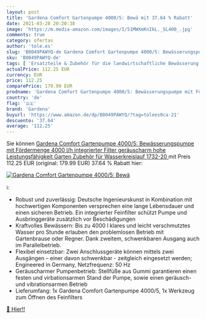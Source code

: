 ```yaml
---
layout: post
title: 'Gardena Comfort Gartenpumpe 4000/5: Bewä mit 37.64 % Rabatt'
date: 2021-03-28 20:20:38
image: 'https://m.media-amazon.com/images/I/51MWXmKnIkL._SL400_.jpg'
comments: true
category: ofertas
author: 'tole.es'
slug: 'B0049PAWYQ-de Gardena Comfort Gartenpumpe 4000/5: Bewässerungspumpe mit...'
sku: 'B0049PAWYQ-de'
tags: [ 'Ersatzteile & Zubehör für die landwirtschaftliche Bewässerung','Garten','Gewerbe, Industrie & Wissenschaft','Landwirtschaftliche Bewässerungspumpen','Landwirtschaftliche Bewässerungssysteme','Landwirtschaftliche Geräte & Zubehör','Regular Stores','Shops','gardena', ]
actualPrice: 112.25 EUR
currency: EUR
price: 112.25
comparePrice: 179.99 EUR
prodname: 'Gardena Comfort Gartenpumpe 4000/5: Bewässerungspumpe mit Fördermenge 4000 l/h  integrierter Filter  geräuscharm  hohe Leistungsfähigkeit  Garten Zubehör für Wasserkreislauf  1732-20 '
country: 'de'
flag: '🇩🇪'
brand: 'Gardena'
buyurl: 'https://www.amazon.de/dp/B0049PAWYQ/?tag=tolees0ca-21'
descuento: '37.64'
average: '112.25'
---
```


Sie können [Gardena Comfort Gartenpumpe 4000/5: Bewässerungspumpe mit Fördermenge 4000 l/h  integrierter Filter  geräuscharm  hohe Leistungsfähigkeit  Garten Zubehör für Wasserkreislauf  1732-20 ](https://www.amazon.de/dp/B0049PAWYQ/?tag=tolees0ca-21) mit Preis 112.25 EUR (original: 179.99 EUR) 37.64 % Rabatt hier:

[![Gardena Comfort Gartenpumpe 4000/5: Bewä](https://m.media-amazon.com/images/I/51MWXmKnIkL._SL400_.jpg)](https://www.amazon.de/dp/B0049PAWYQ/?tag=tolees0ca-21)

ℹ️:

- Robust und zuverlässig: Deutsche Ingenieurskunst in Kombination mit hochwertigen Komponenten versprechen eine lange Lebensdauer und einen sicheren Betrieb. Ein integrierter Feinfilter schützt Pumpe und Ausbringgeräte zusätzlich vor Beschädigungen
- Kraftvolles Bewässern: Bis zu 4000 l klares und leicht verschmutztes Wasser pro Stunde erlauben den problemlosen Betrieb mit Gartenbrause oder Regner. Dank zweitem, schwenkbaren Ausgang auch im Parallelbetrieb.
- Flexibel einsetzbar: Zwei Anschlussgeräte können mittels zwei Ausgängen – einer davon schwenkbar - zeitgleich eingesetzt werden; Engineered in Germany, Netzfrequenz: 50 Hz
- Geräuscharmer Pumpenbetrieb: Stellfüße aus Gummi garantieren einen festen und virbationsarmen Stand der Pumpe, sowie einen geräusch- und vibrationsarmen Betrieb
- Lieferumfang: 1x Gardena Comfort Gartenpumpe 4000/5, 1x Werkzeug zum Öffnen des Feinfilters

[🛒 Hier!!](https://www.amazon.de/dp/B0049PAWYQ/?tag=tolees0ca-21)
